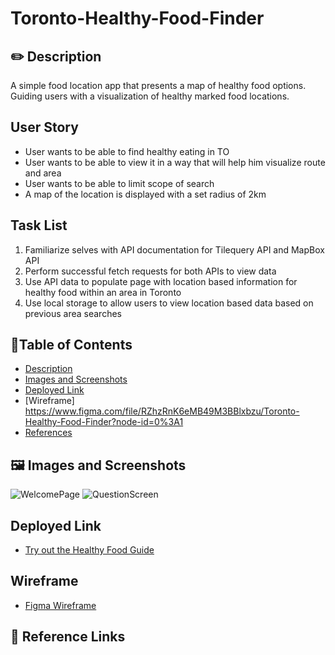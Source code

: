 # Toronto-Healthy-Food-Finder

## ✏️ Description
   A simple food location app that presents a map of healthy food options. Guiding users with a visualization of healthy marked food locations.


## User Story
- User wants to be able to find healthy eating in TO
- User wants to be able to view it in a way that will help him visualize route and area
- User wants to be able to limit scope of search
- A map of the location is displayed with a set radius of 2km


## Task List
1) Familiarize selves with API documentation for Tilequery API and MapBox API
2) Perform successful fetch requests for both APIs to view data
3) Use API data to populate page with location based information for healthy food within an area in Toronto
4) Use local storage to allow users to view location based data based on previous area searches

## 📜Table of Contents
- [Description](#description)
- [Images and Screenshots](#images-and-screenshots)
- [Deployed Link](#deployed-Link)
- [Wireframe] https://www.figma.com/file/RZhzRnK6eMB49M3BBlxbzu/Toronto-Healthy-Food-Finder?node-id=0%3A1
- [References](#References)
## 🖼️ Images and Screenshots
 ![WelcomePage](INSERT_LINK)
 ![QuestionScreen](INSERT_LINK)


## Deployed Link
 - [Try out the Healthy Food Guide](INSERT_LINK/)
 
## Wireframe
- [Figma Wireframe](INSERT_WIREFRAME)

## 📝 Reference Links
